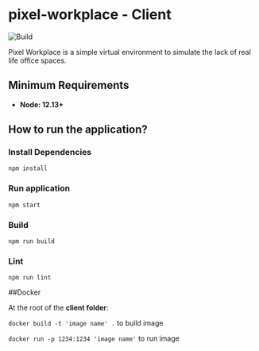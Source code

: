 # pixel-workplace - Client

![Build](https://github.com/luanpotter/pixel-workplace/workflows/Build/badge.svg?branch=master&event=push)

Pixel Workplace is a simple virtual environment to simulate the lack of real life office spaces.

## Minimum Requirements

- **Node: 12.13+**

## How to run the application?

### Install Dependencies

`npm install`

### Run application

`npm start`

### Build

`npm run build`

### Lint

`npm run lint`

##Docker

At the root of the **client folder**:

`docker build -t 'image name' .` to build image

`docker run -p 1234:1234 'image name'` to run image



